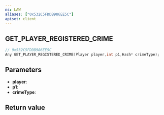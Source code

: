 ```yaml
---
ns: LAW
aliases: ["0x532C5FDDB986EE5C"]
apiset: client
---
```

## GET_PLAYER_REGISTERED_CRIME

```c
// 0x532C5FDDB986EE5C
Any GET_PLAYER_REGISTERED_CRIME(Player player,int p1,Hash* crimeType);
```


## Parameters
* **player**:
* **p1**:
* **crimeType**:

## Return value